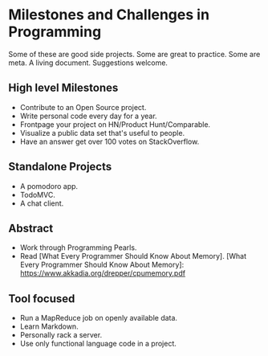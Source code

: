 # Milestones and Challenges in Programming

Some of these are good side projects. Some are great to practice. Some are meta. A living document. Suggestions welcome.

## High level Milestones
- Contribute to an Open Source project.
- Write personal code every day for a year.
- Frontpage your project on HN/Product Hunt/Comparable.
- Visualize a public data set that's useful to people.
- Have an answer get over 100 votes on StackOverflow.

## Standalone Projects
- A pomodoro app.
- TodoMVC.
- A chat client.

## Abstract
- Work through Programming Pearls.
- Read [What Every Programmer Should Know About Memory]. [What Every Programmer Should Know About Memory]: https://www.akkadia.org/drepper/cpumemory.pdf


## Tool focused
- Run a MapReduce job on openly available data.
- Learn Markdown.
- Personally rack a server.
- Use only functional language code in a project.
